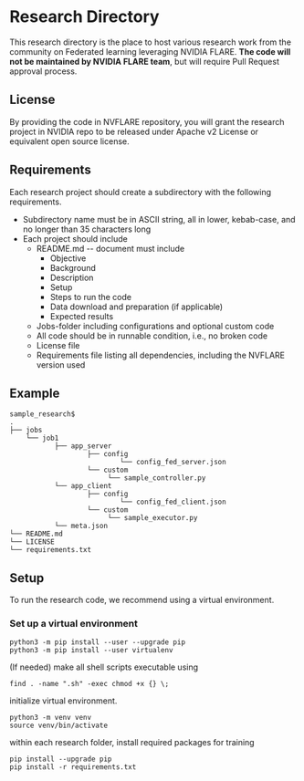 # Research Directory
This research directory is the place to host various research work from the community on Federated learning
leveraging NVIDIA FLARE. **The code will not be maintained by NVIDIA FLARE team**, but will require Pull Request
approval process. 

## License
By providing the code in NVFLARE repository, you will grant the research project in NVIDIA repo to be released under Apache v2 License or equivalent open source license.

## Requirements
Each research project should create a subdirectory with the following requirements.

* Subdirectory name must be in ASCII string, all in lower, kebab-case, and no longer than 35 characters long
* Each project should include
  * README.md -- document must include
    * Objective 
    * Background
    * Description
    * Setup
    * Steps to run the code 
    * Data download and preparation (if applicable)
    * Expected results
  * Jobs-folder including configurations and optional custom code
  * All code should be in runnable condition, i.e., no broken code
  * License file
  * Requirements file listing all dependencies, including the NVFLARE version used

## Example
```
sample_research$ 
.
├── jobs
    └── job1
           ├── app_server
                   ├── config
                           └── config_fed_server.json
                   └── custom
                        └── sample_controller.py
           └── app_client
                   ├── config
                           └── config_fed_client.json
                   └── custom
                        └── sample_executor.py
           └── meta.json
└── README.md
└── LICENSE
└── requirements.txt
```

## Setup
To run the research code, we recommend using a virtual environment.

### Set up a virtual environment
```
python3 -m pip install --user --upgrade pip
python3 -m pip install --user virtualenv
```
(If needed) make all shell scripts executable using
```
find . -name ".sh" -exec chmod +x {} \;
```
initialize virtual environment.
```
python3 -m venv venv
source venv/bin/activate
```
within each research folder, install required packages for training
```
pip install --upgrade pip
pip install -r requirements.txt
```
